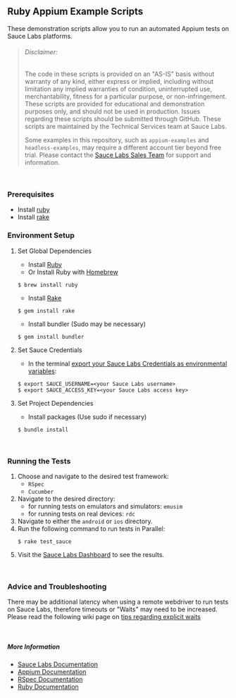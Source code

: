 ## Ruby Appium Example Scripts

These demonstration scripts allow you to run an automated Appium tests on Sauce Labs platforms.

> ###### Disclaimer:
> The code in these scripts is provided on an "AS-IS" basis without warranty of any kind, either express or implied, including without limitation any implied warranties of condition, uninterrupted use, merchantability, fitness for a particular purpose, or non-infringement. These scripts are provided for educational and demonstration purposes only, and should not be used in production. Issues regarding these scripts should be submitted through GitHub. These scripts are maintained by the Technical Services team at Sauce Labs.
>
> Some examples in this repository, such as `appium-examples` and `headless-examples`, may require a different account tier beyond free trial. Please contact the [Sauce Labs Sales Team](https://saucelabs.com/contact) for support and information.

<br />

### Prerequisites

* Install [ruby](https://www.ruby-lang.org/en/documentation/installation/)
* Install [rake](http://docs.seattlerb.org/rake/)

### Environment Setup

1. Set Global Dependencies
    * Install [Ruby](https://www.ruby-lang.org/en/documentation/installation/)
    * Or Install Ruby with [Homebrew](http://brew.sh/)
    ```
    $ brew install ruby
    ```
    * Install [Rake](http://docs.seattlerb.org/rake/)
    ```
    $ gem install rake
    ```
    * Install bundler (Sudo may be necessary)
    ```
    $ gem install bundler
    ```

2. Set Sauce Credentials
    * In the terminal [export your Sauce Labs Credentials as environmental variables](https://wiki.saucelabs.com/display/DOCS/Best+Practice%3A+Use+Environment+Variables+for+Authentication+Credentials):
    ```
    $ export SAUCE_USERNAME=<your Sauce Labs username>
    $ export SAUCE_ACCESS_KEY=<your Sauce Labs access key>
    ```
3. Set Project Dependencies
	* Install packages (Use sudo if necessary)
	```
	$ bundle install
	```
 
 <br />
 
### Running the Tests

1. Choose and navigate to the desired test framework:
    * `RSpec`
    * `Cucumber`
2. Navigate to the desired directory:
    * for running tests on emulators and simulators: `emusim`
    * for running tests on real devices: `rdc`
3. Navigate to either the `android` or `ios` directory.
4. Run the following command to run tests in Parallel:
	```
	$ rake test_sauce
	```
5. Visit the [Sauce Labs Dashboard](https://saucelabs.com/beta/dashboard/) to see the results.

<br />

### Advice and Troubleshooting

There may be additional latency when using a remote webdriver to run tests on Sauce Labs, therefore timeouts or "Waits" may need to be increased. Please read the following wiki page on [tips regarding explicit waits](https://wiki.saucelabs.com/display/DOCS/Best+Practice%3A+Use+Explicit+Waits)

<br />

##### More Information
* [Sauce Labs Documentation](https://wiki.saucelabs.com/)
* [Appium Documentation](http://appium.io/slate/en/master/)
* [RSpec Documentation](http://rspec.info/documentation/)
* [Ruby Documentation](http://ruby-doc.org/)